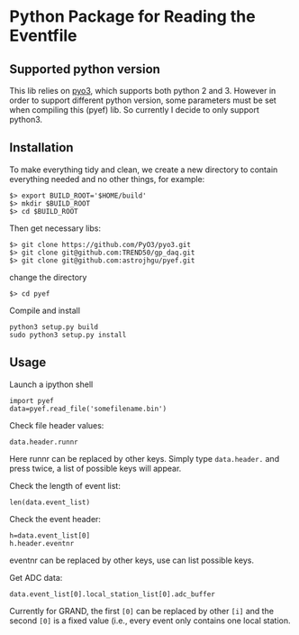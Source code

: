 # Python Package for Reading the Eventfile

## Supported python version
This lib relies on [pyo3](https://github.com/PyO3/pyo3.git), which
supports both python 2 and 3. However in order to support different
python version, some parameters must be set when compiling this (pyef)
lib. So currently I decide to only support python3.

## Installation

To make everything tidy and clean, we create a new directory to contain
everything needed and no other things, for example:
```
$> export BUILD_ROOT='$HOME/build'
$> mkdir $BUILD_ROOT
$> cd $BUILD_ROOT
```

Then get necessary libs:
```
$> git clone https://github.com/PyO3/pyo3.git
$> git clone git@github.com:TREND50/gp_daq.git
$> git clone git@github.com:astrojhgu/pyef.git
```

change the directory
```
$> cd pyef
```

Compile and install
```
python3 setup.py build
sudo python3 setup.py install
```

## Usage
Launch a ipython shell

```
import pyef
data=pyef.read_file('somefilename.bin')
```


Check file header values:
```
data.header.runnr
```
Here runnr can be replaced by other keys. Simply type ```data.header.```
and press <tab> twice, a list of possible keys will appear.

Check the length of event list:
```
len(data.event_list)
```

Check the event header:
```
h=data.event_list[0]
h.header.eventnr
```
eventnr can be replaced by other keys, use <tab> can list possible
keys.

Get ADC data:
```
data.event_list[0].local_station_list[0].adc_buffer
```
Currently for GRAND, the first ```[0]``` can be replaced by other ```[i]``` and
the second ```[0]``` is a fixed value (i.e., every event only
contains one local station.

